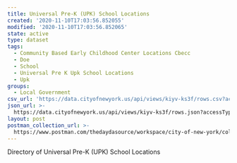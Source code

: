 ```yaml
---
title: Universal Pre-K (UPK) School Locations
created: '2020-11-10T17:03:56.852055'
modified: '2020-11-10T17:03:56.852065'
state: active
type: dataset
tags:
  - Community Based Early Childhood Center Locations Cbecc
  - Doe
  - School
  - Universal Pre K Upk School Locations
  - Upk
groups:
  - Local Government
csv_url: 'https://data.cityofnewyork.us/api/views/kiyv-ks3f/rows.csv?accessType=DOWNLOAD'
json_url: >-
  https://data.cityofnewyork.us/api/views/kiyv-ks3f/rows.json?accessType=DOWNLOAD
layout: post
postman_collection_url: >-
  https://www.postman.com/thedaydasource/workspace/city-of-new-york/collection/15909983-349ffc45-33e8-4f54-a3b4-968fae20ffb6
---
```

Directory of Universal Pre-K (UPK) School Locations
